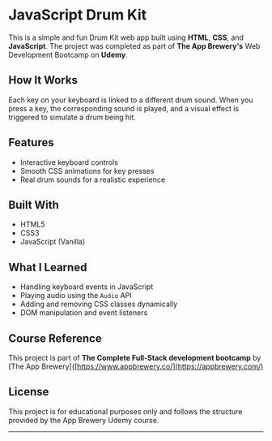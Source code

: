 # JavaScript Drum Kit

This is a simple and fun Drum Kit web app built using **HTML**, **CSS**, and **JavaScript**. The project was completed as part of **The App Brewery's** Web Development Bootcamp on **Udemy**.

## How It Works

Each key on your keyboard is linked to a different drum sound. When you press a key, the corresponding sound is played, and a visual effect is triggered to simulate a drum being hit.

##  Features

- Interactive keyboard controls
- Smooth CSS animations for key presses
- Real drum sounds for a realistic experience

## Built With

- HTML5
- CSS3
- JavaScript (Vanilla)

## What I Learned

- Handling keyboard events in JavaScript
- Playing audio using the `Audio` API
- Adding and removing CSS classes dynamically
- DOM manipulation and event listeners

## Course Reference

This project is part of **The Complete Full-Stack development bootcamp** by [The App Brewery]([https://www.appbrewery.co/](https://appbrewery.com/)

## License

This project is for educational purposes only and follows the structure provided by the App Brewery Udemy course.

---
